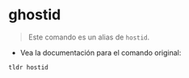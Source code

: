 # ghostid

> Este comando es un alias de `hostid`.

- Vea la documentación para el comando original:

`tldr hostid`

